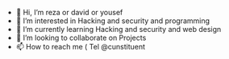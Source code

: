 - 👋 Hi, I’m reza or david or yousef 
- 👀 I’m interested in Hacking and security and programming 
- 🌱 I’m currently learning Hacking and security and web design 
- 💞️ I’m looking to collaborate on Projects 
- 📫 How to reach me ( Tel @cunstituent

<!---
pesar-kalantar/pesar-kalantar is a ✨ special ✨ repository because its `README.md` (this file) appears on your GitHub profile.
You can click the Preview link to take a look at your changes.
--->
